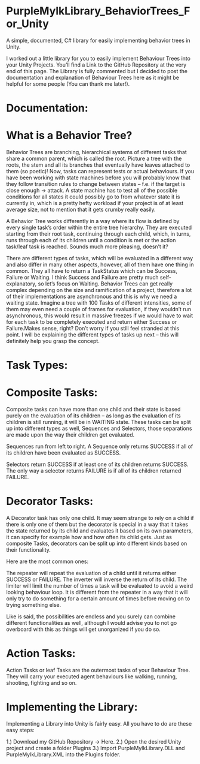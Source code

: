 # PurpleMylkLibrary_BehaviorTrees_For_Unity
A simple, documented, C# library for easily implementing behavior trees in Unity.

I worked out a little library for you to easily implement Behaviour Trees into your Unity Projects. You’ll find a Link to the GitHub Repository at the very end of this page.
The Library is fully commented but I decided to post the documentation and explanation of Behaviour Trees here as it might be helpful for some people (You can thank me later!).

# Documentation:
# What is a Behavior Tree?
Behavior Trees are branching, hierarchical systems of different tasks that share a common parent, which is called the root. Picture a tree with the roots, the stem and all its branches that eventually have leaves attached to them (so poetic)!
Now, tasks can represent tests or actual behaviours. If you have been working with state machines before you will probably know that they follow transition rules to change between states – f.e. if the target is close enough -> attack. A state machine has to test all of the possible conditions for all states it could possibly go to from whatever state it is currently in, which is a pretty hefty workload if your project is of at least average size, not to mention that it gets crumby really easily.

A Behavior Tree works differently in a way where its flow is defined by every single task’s order within the entire tree hierarchy. They are executed starting from their root task, continuing through each child, which, in turns, runs through each of its children until a condition is met or the action task/leaf task is reached. Sounds much more pleasing, doesn’t it?

There are different types of tasks, which will be evaluated in a different way and also differ in many other aspects, however, all of them have one thing in common. They all have to return a TaskStatus which can be Success, Failure or Waiting.
I think Success and Failure are pretty much self-explanatory, so let’s focus on Waiting. Behavior Trees can get really complex depending on the size and ramification of a project, therefore a lot of their implementations are asynchronous and this is why we need a waiting state. Imagine a tree with 100 Tasks of different intensities, some of them may even need a couple of frames for evaluation, if they wouldn’t run asynchronous, this would result in massive freezes if we would have to wait for each task to be completely executed and return either Success or Failure.Makes sense, right?
Don’t worry if you still feel stranded at this point. I will be explaining the different types of tasks up next – this will definitely help you grasp the concept.

# Task Types:
# Composite Tasks:
Composite tasks can have more than one child and their state is based purely on the evaluation of its children – as long as the evaluation of its children is still running, it will be in WAITING state. These tasks can be split up into different types as well, Sequences and Selectors, those separations are made upon the way their children get evaluated.

Sequences run from left to right. A Sequence only returns SUCCESS if all of its children have been evaluated as SUCCESS.

Selectors return SUCCESS if at least one of its children returns SUCCESS. The only way a selector returns FAILURE is if all of its children returned FAILURE.

# Decorator Tasks:
A Decorator task has only one child. It may seem strange to rely on a child if there is only one of them but the decorator is special in a way that it takes the state returned by its child and evaluates it based on its own parameters, it can specify for example how and how often its child gets. Just as composite Tasks, decorators can be split up into different kinds based on their functionality.

Here are the most common ones:

The repeater will repeat the evaluation of a child until it returns either SUCCESS or FAILURE.
The inverter will inverse the return of its child.
The limiter will limit the number of times a task will be evaluated to avoid a weird looking behaviour loop. It is different from the repeater in a way that it will only try to do something for a certain amount of times before moving on to trying something else.

Like is said, the possibilities are endless and you surely can combine different functionalities as well, although I would advise you to not go overboard with this as things will get unorganized if you do so.

# Action Tasks:
Action Tasks or leaf Tasks are the outermost tasks of your Behaviour Tree. They will carry your executed agent behaviours like walking, running, shooting, fighting and so on.

# Implementing the Library:
Implementing a Library into Unity is fairly easy. All you have to do are these easy steps:

1.) Download my GitHub Repository -> Here.
2.) Open the desired Unity project and create a folder Plugins
3.) Import PurpleMylkLibrary.DLL and PurpleMylkLibrary.XML into the Plugins folder.
